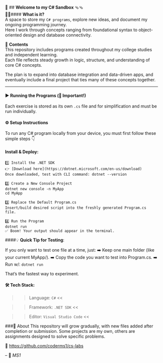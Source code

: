 🧩 ## **Welcome to my C# Sandbox** 🩴🩴  
🤔❔#### **What is it?**  
A space to store my `C# programs`, explore new ideas, and document my ongoing programming journey.  
Here I work through concepts ranging from foundational syntax to object-oriented design and database connectivity.  

📁 **Contents**  
This repository includes programs created throughout my college studies and independent learning.  
Each file reflects steady growth in logic, structure, and understanding of core C# concepts.  

The plan is to expand into database integration and data-driven apps, and eventually include a final project that ties many of these concepts together.  

---

#### ▶️ Running the Programs (🚨 Important!)
Each exercise is stored as its own `.cs` file and for simplification and must be run individually.  

#### ⚙️ Setup Instructions  
To run any C# program locally from your device, you must first follow these simple steps 👇  

#### **Install & Deploy**:
```
1️⃣ Install the .NET SDK  
👉 [Download here](https://dotnet.microsoft.com/en-us/download)
Once downloaded, test with CLI command: dotnet --version

2️⃣ Create a New Console Project
dotnet new console -n MyApp
cd MyApp

3️⃣ Replace the Default Program.cs
Insert/build desired script into the freshly generated Program.cs file.

4️⃣ Run the Program
dotnet run
✅ Boom! Your output should appear in the terminal.
```

####💡 **Quick Tip for Testing**:

If you only want to test one file at a time, just:
➡️ Keep one main folder (like your current MyApp/).
➡️ Copy the code you want to test into Program.cs.
➡️ Run w/:  `dotnet run`

That’s the fastest way to experiment.

#### 🛠️ **Tech Stack**:
>> Language: `C#` <<

>> Framework: `.NET SDK` <<

>> Editor: `Visual Studio Code` <<

###📘 About
This repository will grow gradually, with new files added after completion or submission.
Some projects are my own, others are assignments designed to solve specific problems.

🔗 https://github.com/coderms1/cs-labs

– 🌛 *MS1*

